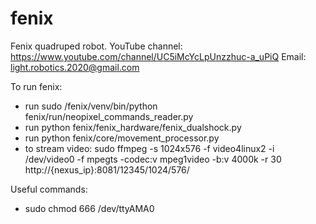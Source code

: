 # fenix
Fenix quadruped robot.
YouTube channel: https://www.youtube.com/channel/UC5iMcYcLpUnzzhuc-a_uPiQ
Email: light.robotics.2020@gmail.com

To run fenix:
- run sudo /fenix/venv/bin/python fenix/run/neopixel_commands_reader.py
- run python fenix/fenix_hardware/fenix_dualshock.py
- run python fenix/core/movement_processor.py
- to stream video:
sudo ffmpeg -s 1024x576 -f video4linux2 -i /dev/video0 -f mpegts -codec:v mpeg1video -b:v 4000k -r 30 http://{nexus_ip}:8081/12345/1024/576/

Useful commands:
- sudo chmod 666 /dev/ttyAMA0
